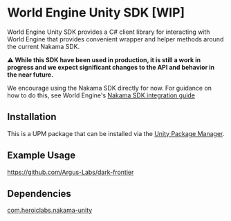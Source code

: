 # World Engine Unity SDK [WIP]

World Engine Unity SDK provides a C# client library for interacting with World Engine that provides convenient wrapper and helper methods around the current Nakama SDK.

**⚠️ While this SDK have been used in production, it is still a work in progress and we expect significant changes to the API and behavior in the near future.**

We encourage using the Nakama SDK directly for now. For guidance on how to do this, see World Engine's [Nakama SDK 
integration guide](https://world.dev/client/nakama/overview)

## Installation
This is a UPM package that can be installed via the [Unity Package Manager](https://docs.unity3d.com/2022.3/Documentation/Manual/upm-ui.html).

## Example Usage
https://github.com/Argus-Labs/dark-frontier

## Dependencies
[com.heroiclabs.nakama-unity](https://github.com/heroiclabs/nakama-unity.git?path=/Packages/Nakama#v3.6.0)
